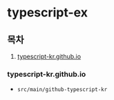 # typescript-ex

## 목차

1. [typescript-kr.github.io](#typescript-kr.github.io)

### typescript-kr.github.io

* `src/main/github-typescript-kr`
